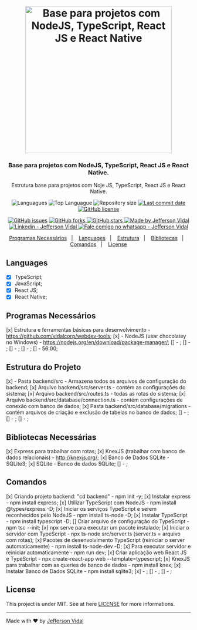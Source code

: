 <h1 align="center">
    <img alt="Base para projetos com NodeJS, TypeScript, React JS e React Native" src="https://github.com/jeffersonvidal/base-project/blob/master/screenshots/screen1.PNG?raw=true"  width="400px"/>
</h1>

<h3 align="center" >
  Base para projetos com NodeJS, TypeScript, React JS e React Native.
</h3>

<p align="center">
  Estrutura base para projetos com Noje JS, TypeScript, React JS e React Native.
</p>

<p align="center">
  <img alt="Languagues" src="https://img.shields.io/github/languages/count/jeffersonvidal/base-project">
  <img alt="Top Languague" src="https://img.shields.io/github/languages/top/jeffersonvidal/base-project">
  <img alt="Repository size" src="https://img.shields.io/github/repo-size/jeffersonvidal/base-project">
  <a href="https://github.com/jeffersonvidal/foodfy/commits/master">
    <img alt="Last commit date" src="https://img.shields.io/github/last-commit/jeffersonvidal/base-project">
  </a>
  <a href="https://github.com/jeffersonvidal/base-project" target="_blank">
    <img alt="GitHub license" src="https://img.shields.io/github/license/jeffersonvidal/base-project">
  </a>
</p>
<p align="center">
  <a href="https://github.com/jeffersonvidal/base-project/issues" target="_blank">
    <img alt="GitHub issues" src="https://img.shields.io/github/issues/jeffersonvidal/base-project"></a>
  <a href="https://github.com/jeffersonvidal/base-project/network" target="_blank">
    <img alt="GitHub forks" src="https://img.shields.io/github/forks/jeffersonvidal/base-project">
  </a>
  <a href="https://github.com/jeffersonvidal/base-project/stargazers" target="_blank">
    <img alt="GitHub stars" src="https://img.shields.io/github/stars/jeffersonvidal/base-project">
  </a>
  <a href="https://github.com/jeffersonvidal" target="_blank">
    <img alt="Made by Jefferson Vidal" src="https://img.shields.io/badge/made%20by-jeffersonvidal-informational">
  </a>
  <a href="https://www.linkedin.com/in/jeffersonvidal/" target="_blank" >
    <img alt="Linkedin - Jefferson Vidal" src="https://img.shields.io/badge/Linkedin--%23F8952D?style=social&logo=linkedin">
  </a>
  <a href="https://api.whatsapp.com/send?phone=5538988294043"
        target="_blank" >
    <img alt="Fale comigo no whatsapp - Jefferson Vidal" src="https://img.shields.io/badge/Whatsapp--%23F8952D?style=social&logo=whatsapp">
  </a>
</p>

<p align="center">
  <a href="#programas">Programas Necessários</a>&nbsp;&nbsp;&nbsp;|&nbsp;&nbsp;&nbsp;
  <a href="#languages">Languages</a>&nbsp;&nbsp;&nbsp;|&nbsp;&nbsp;&nbsp;
  <a href="#estrutura">Estrutura</a>&nbsp;&nbsp;&nbsp;|&nbsp;&nbsp;&nbsp;
  <a href="#bibliotecas">Bibliotecas</a>&nbsp;&nbsp;&nbsp;|&nbsp;&nbsp;&nbsp;
  <a href="#comandos">Comandos</a>&nbsp;&nbsp;&nbsp;|&nbsp;&nbsp;&nbsp;
  <a href="#license">License</a>
</p>

<a id="languages"></a>
## Languages

- [x] TypeScript;
- [x] JavaScript;
- [x] React JS;
- [x] React Native;

<a id="programas"></a>
## Programas Necessários

[x] Estrutura e ferramentas básicas para desenvolvimento - https://github.com/vidalcorp/webdev-tools;
[x] - NodeJS (usar chocolatey no Windows) - https://nodejs.org/en/download/package-manager/;
[] - ;
[] - ;
[] - ;
[] - ;
[] - 56:00;

<a id="estrutura"></a>
## Estrutura do Projeto

[x] - Pasta backend/src - Armazena todos os arquivos de configuração do backend;
[x] Arquivo backend/src/server.ts - contém as configurações do sistema;
[x] Arquivo backend/src/routes.ts - todas as rotas do sistema;
[x] Arquivo backend/src/database/connection.ts - contém configurações de conexão com banco de dados;
[x] Pasta backend/src/database/migrations - contém arquivos de criação e exclusão de tabelas no banco de dados;
[] - ;
[] - ;
[] - ;

<a id="bibliotecas"></a>
## Bibliotecas Necessárias

[x] Express para trabalhar com rotas;
[x] KnexJS (trabalhar com banco de dados relacionais) - http://knexjs.org/;
[x] Banco de Dados SQLite - SQLite3;
[x] SQLite - Banco de dados SQLite;
[] - ;

<a id="comandos"></a>
## Comandos

[x] Criando projeto backend: "cd backend" - npm init -y;
[x] Instalar express - npm install express;
[x] Utilizar TypeScript com NodeJS - npm install @types/express -D;
[x] Iniciar os serviços TypeScript e serem reconhecidos pelo NodeJS - npm install ts-node -D;
[x] Instalar TypeScript - npm install typescript -D;
[] Criar arquivo de configuração do TypeScript - npm tsc --init;
[x] npx serve para executar um pacote instalado;
[x] Iniciar o servidor com TypeScript - npx ts-node src/server.ts (server.ts = arquivo com rotas);
[x] Pacotes de desenvolvimento TypeScript (reiniciar o server automaticamente) - npm install ts-node-dev -D;
[x] Para executar servidor e reiniciar automaticamente - npm run dev;
[x] Criar aplicação web React JS e TypeScript - npx create-react-app web --template=typescript;
[x] KnexJS para trabalhar com as queries de banco de dados - npm install knex;
[x] Instalar Banco de Dados SQLite - npm install sqlite3;
[x] - ;
[] - ;
[] - ;

<a id="license"></a>
## License

This project is under MIT. See at here [LICENSE](/LICENSE) for more informations.

---

Made with ♥ by [Jefferson Vidal](https://github.com/jeffersonvidal)